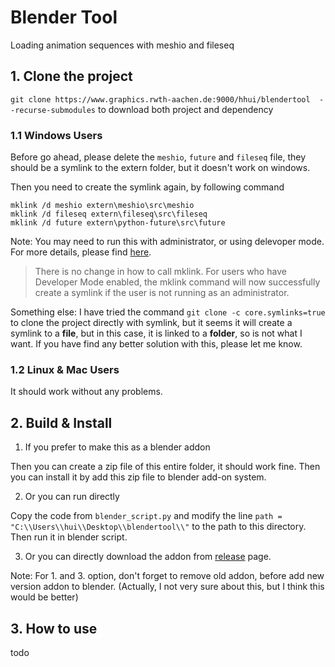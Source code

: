 # Blender Tool
Loading animation sequences with meshio and fileseq


## 1. Clone the project
`git clone https://www.graphics.rwth-aachen.de:9000/hhui/blendertool  --recurse-submodules` to download both project and dependency

### 1.1 Windows Users

Before go ahead, please delete the `meshio`, `future` and `fileseq` file, they should be a symlink to the extern folder, but it doesn't work on windows. 

Then you need to create the symlink again, by following command

```Batchfile
mklink /d meshio extern\meshio\src\meshio 
mklink /d fileseq extern\fileseq\src\fileseq 
mklink /d future extern\python-future\src\future
```
Note: You may need to run this with administrator, or using delevoper mode. For more details, please find [here](https://blogs.windows.com/windowsdeveloper/2016/12/02/symlinks-windows-10/).

> There is no change in how to call mklink.  For users who have Developer Mode enabled, the mklink command will now successfully create a symlink if the user is not running as an administrator.

Something else: I have tried the command `git clone -c core.symlinks=true` to clone the project directly with symlink, but it seems it will create a symlink to a **file**, but in this case, it is linked to a **folder**, so is not what I want. If you have find any better solution with this, please let me know.

### 1.2 Linux & Mac Users

It should work without any problems.


## 2. Build & Install

1. If you prefer to make this as a blender addon


Then you can create a zip file of this entire folder, it should work fine. Then you can install it by add this zip file to blender add-on system.

2. Or you can run directly

Copy the code from `blender_script.py` and modify the line `path = "C:\\Users\\hui\\Desktop\\blendertool\\"` to the path to this directory. Then run it in blender script.

3. Or you can directly download the addon from [release](https://graphics.rwth-aachen.de:9000/hhui/blendertool/-/releases) page. 


Note: For 1. and 3. option, don't forget to remove old addon, before add new version addon to blender. (Actually, I not very sure about this, but I think this would be better)

## 3. How to use

todo